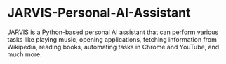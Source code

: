 # JARVIS-Personal-AI-Assistant
JARVIS is a Python-based personal AI assistant that can perform various tasks like playing music, opening applications, fetching information from Wikipedia, reading books, automating tasks in Chrome and YouTube, and much more.
